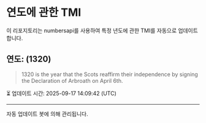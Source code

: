 
# 연도에 관한 TMI

이 리포지토리는 numbersapi를 사용하여 특정 년도에 관한 TMI를 자동으로 업데이트합니다.

## 연도: (1320)
> 1320 is the year that the Scots reaffirm their independence by signing the Declaration of Arbroath on April 6th.

⏳ 업데이트 시간: 2025-09-17 14:09:42 (UTC)

---
자동 업데이트 봇에 의해 관리됩니다.
